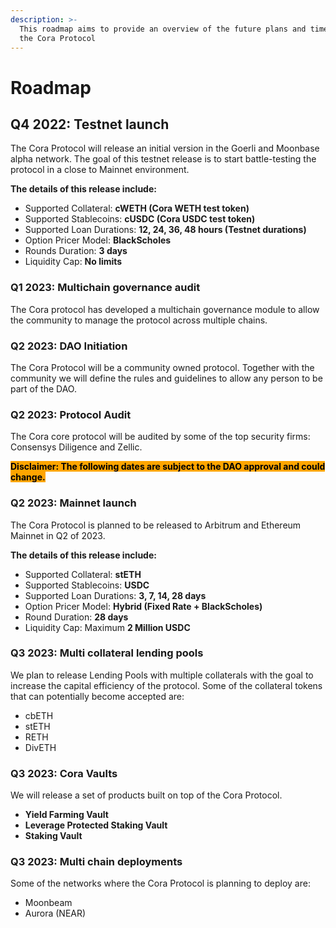 ```yaml
---
description: >-
  This roadmap aims to provide an overview of the future plans and timelines of
  the Cora Protocol
---
```


# Roadmap

## Q4 2022: Testnet launch

The Cora Protocol will release an initial version in the Goerli and Moonbase alpha network. The goal of this testnet release is to start battle-testing the protocol in a close to Mainnet environment.

**The details of this release include:**

* Supported Collateral: **cWETH (Cora WETH test token)**
* Supported Stablecoins: **cUSDC (Cora USDC test token)**
* Supported Loan Durations: **12, 24, 36, 48 hours (Testnet durations)**
* Option Pricer Model: **BlackScholes**
* Rounds Duration: **3 days**
* Liquidity Cap: **No limits**

### Q1 2023: Multichain governance audit

The Cora protocol has developed a multichain governance module to allow the community to manage the protocol across multiple chains.

### Q2 2023: DAO Initiation

The Cora Protocol will be a community owned protocol. Together with the community we will define the rules  and guidelines to allow any person to be part of the DAO.

### Q2 2023: Protocol Audit

The Cora core protocol will be audited by some of the top security firms: Consensys Diligence and Zellic.

<mark style="background-color:orange;">**Disclaimer: The following dates are subject to the DAO approval and could change.**</mark>

### Q2 2023: Mainnet launch

The Cora Protocol is planned to be released to Arbitrum and Ethereum Mainnet in Q2 of 2023.

**The details of this release include:**

* Supported Collateral: **stETH**
* Supported Stablecoins: **USDC**
* Supported Loan Durations: **3, 7, 14, 28 days**
* Option Pricer Model: **Hybrid (Fixed Rate + BlackScholes)**
* Round Duration: **28 days**
* Liquidity Cap: Maximum **2 Million USDC**

### **Q3 2023: Multi collateral lending pools**

We plan to release Lending Pools with multiple collaterals with the goal to increase the capital efficiency of the protocol. Some of the collateral tokens that can potentially become accepted are:

* cbETH
* stETH
* RETH
* DivETH

### Q3 2023: Cora Vaults

We will release a set of products built on top of the Cora Protocol.

* **Yield Farming Vault**
* **Leverage Protected Staking Vault**
* **Staking Vault**

### Q3 2023: Multi chain deployments

Some of the networks where the Cora Protocol is planning to deploy are:

* Moonbeam
* Aurora (NEAR)
